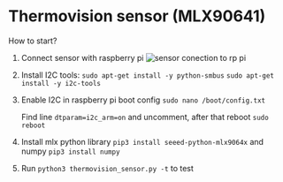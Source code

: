 # Thermovision sensor (MLX90641)

How to start?

1. Connect sensor with raspberry pi
   ![sensor conection to rp pi](https://images.squarespace-cdn.com/content/v1/59b037304c0dbfb092fbe894/1591731759228-C66M7BWPEH5KPK3UYZ9A/ke17ZwdGBToddI8pDm48kL0aU6AQOwPnD5bbw5AxIml7gQa3H78H3Y0txjaiv_0fDoOvxcdMmMKkDsyUqMSsMWxHk725yiiHCCLfrh8O1z4YTzHvnKhyp6Da-NYroOW3ZGjoBKy3azqku80C789l0ldnepkVHAptGDUshypSjuZyJSo6UXQu3jq1vLDMsMGe5B2oEJkekO2SJjQQAHY12w/mlx90640_rpi_wiring_diagram_w_table.png?format=2500w)

2. Install I2C tools:
   `sudo apt-get install -y python-smbus`
   `sudo apt-get install -y i2c-tools`

3. Enable I2C in raspberry pi boot config
   `sudo nano /boot/config.txt`

   Find line `dtparam=i2c_arm=on` and uncomment, after that reboot `sudo reboot`

4. Install mlx python library `pip3 install seeed-python-mlx9064x` and numpy `pip3 install numpy`

5. Run `python3 thermovision_sensor.py -t` to test
